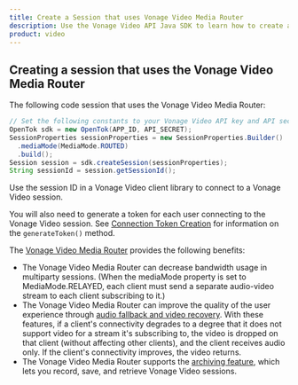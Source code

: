 ```yaml
---
title: Create a Session that uses Vonage Video Media Router
description: Use the Vonage Video API Java SDK to learn how to create a session. Sessions allow participants to use audio, video, and messaging functionality in your application.
product: video
---
```


## Creating a session that uses the Vonage Video Media Router

The following code session that uses the Vonage Video Media Router:

```java
// Set the following constants to your Vonage Video API key and API secret.
OpenTok sdk = new OpenTok(APP_ID, API_SECRET);
SessionProperties sessionProperties = new SessionProperties.Builder()
  .mediaMode(MediaMode.ROUTED)
  .build();
Session session = sdk.createSession(sessionProperties);
String sessionId = session.getSessionId();
```

Use the session ID in a Vonage Video client library to connect to a Vonage Video session.

You will also need to generate a token for each user connecting to the Vonage Video session. See [Connection Token Creation](/video/tutorials/create-token) for information on the `generateToken()` method.

The [Vonage Video Media Router](/video/guides/create-session#the-media-router-and-media-modes) provides the following benefits:

* The Vonage Video Media Router can decrease bandwidth usage in multiparty sessions. (When the mediaMode property is set to MediaMode.RELAYED, each client must send a separate audio-video stream to each client subscribing to it.)
* The Vonage Video Media Router can improve the quality of the user experience through [audio fallback and video recovery](https://www.vonage.com/communications-apis/video/features). With these features, if a client's connectivity degrades to a degree that it does not support video for a stream it's subscribing to, the video is dropped on that client (without affecting other clients), and the client receives audio only. If the client's connectivity improves, the video returns.
* The Vonage Video Media Router supports the [archiving feature](https://www.vonage.com/communications-apis/video/features), which lets you record, save, and retrieve Vonage Video sessions.
